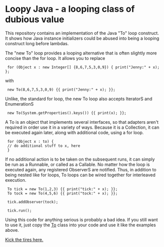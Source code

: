 # Loopy Java - a looping class of dubious value

This repository contains an implementation of the Java "To" loop construct.
It shows how Java instance initializers could be abused into being a looping
construct long before lambdas.

The "new To" loop provides a looping alternative that is often slightly more
concise than the for loop.  It allows you to replace

```
 for (Object x : new Integer[] {8,6,7,5,3,0,9}) { print("Jenny:" + x); };
```

with

```
 new To(8,6,7,5,3,0,9) {{ print("Jenny:" + x); }};
```

Unlike, the standard for loop, the new To loop also accepts IteratorS and EnumerationS

```
 new To(System.getProperties().keys()) {{ print(x); }};
```

A To is an object that implements several interfaces, so that adapters aren't
required in order use it in a variety of ways.  Because it is a Collection,
it can be executed again later, along with additional code, using a for loop.

```
 for (Object x : to) {
 // do additional stuff to x, here
 }
```

If no additional action is to be taken on the subsequent runs, it can simply
be run as a Runnable, or called as a Callable.  No matter how the loop is executed
again, any registered ObserverS are notified.  Thus, in addition to being nested
like for loops, To loops can be wired together for interleaved execution.

```
 To tick = new To(1,2,3) {{ print("tick:" + x); }};
 To tock = new To(4,5,6) {{ print("tock:" + x); }};

 tick.addObserver(tock);

 tick.run();
```

Using this code for anything serious is probably a bad idea.
If you still want to use it, just copy the [To](To.java) class into your
code and use it like the examples above.

[Kick the tires here.](https://repl.it/@CurtCox/Loopy-Java)
